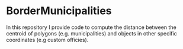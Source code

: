 # BorderMunicipalities
In this repository I provide code to compute the distance between the centroid of polygons (e.g. municipalities) and objects in other specific coordinates (e.g custom officies).
